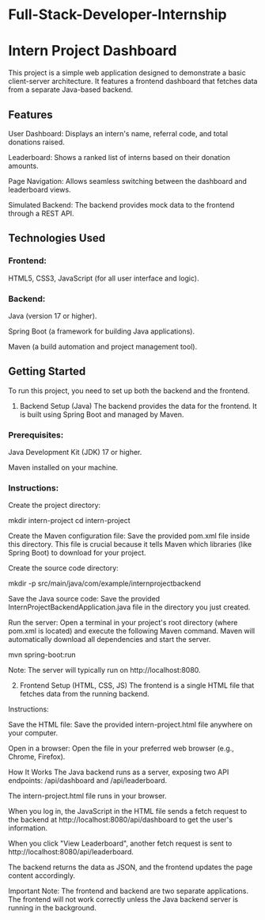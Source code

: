 # Full-Stack-Developer-Internship

# Intern Project Dashboard

This project is a simple web application designed to demonstrate a basic client-server architecture. It features a frontend dashboard that fetches data from a separate Java-based backend.

## Features
User Dashboard: Displays an intern's name, referral code, and total donations raised.

Leaderboard: Shows a ranked list of interns based on their donation amounts.

Page Navigation: Allows seamless switching between the dashboard and leaderboard views.

Simulated Backend: The backend provides mock data to the frontend through a REST API.

## Technologies Used
### Frontend:

HTML5, CSS3, JavaScript (for all user interface and logic).

### Backend:

Java (version 17 or higher).

Spring Boot (a framework for building Java applications).

Maven (a build automation and project management tool).

## Getting Started
To run this project, you need to set up both the backend and the frontend.

1. Backend Setup (Java)
The backend provides the data for the frontend. It is built using Spring Boot and managed by Maven.

### Prerequisites:

Java Development Kit (JDK) 17 or higher.

Maven installed on your machine.

### Instructions:

Create the project directory:

mkdir intern-project
cd intern-project

Create the Maven configuration file: Save the provided pom.xml file inside this directory. This file is crucial because it tells Maven which libraries (like Spring Boot) to download for your project.

Create the source code directory:

mkdir -p src/main/java/com/example/internprojectbackend

Save the Java source code: Save the provided InternProjectBackendApplication.java file in the directory you just created.

Run the server: Open a terminal in your project's root directory (where pom.xml is located) and execute the following Maven command. Maven will automatically download all dependencies and start the server.

mvn spring-boot:run

Note: The server will typically run on http://localhost:8080.

2. Frontend Setup (HTML, CSS, JS)
The frontend is a single HTML file that fetches data from the running backend.

Instructions:

Save the HTML file: Save the provided intern-project.html file anywhere on your computer.

Open in a browser: Open the file in your preferred web browser (e.g., Chrome, Firefox).

How It Works
The Java backend runs as a server, exposing two API endpoints: /api/dashboard and /api/leaderboard.

The intern-project.html file runs in your browser.

When you log in, the JavaScript in the HTML file sends a fetch request to the backend at http://localhost:8080/api/dashboard to get the user's information.

When you click "View Leaderboard", another fetch request is sent to http://localhost:8080/api/leaderboard.

The backend returns the data as JSON, and the frontend updates the page content accordingly.

Important Note: The frontend and backend are two separate applications. The frontend will not work correctly unless the Java backend server is running in the background.

